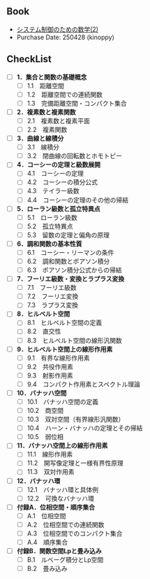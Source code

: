 ## Book
- [システム制御のための数学(2)](https://www.coronasha.co.jp/np/isbn/9784339033083/)
- Purchase Date: 250428 (kinoppy)

## CheckList
- [ ] **1．集合と関数の基礎概念**
  - [ ] 1.1　距離空間
  - [ ] 1.2　距離空間での連続関数
  - [ ] 1.3　完備距離空間・コンパクト集合
- [ ] **2．複素数と複素関数**
  - [ ] 2.1　複素数と複素平面
  - [ ] 2.2　複素関数
- [ ] **3．曲線と線積分**
  - [ ] 3.1　線積分
  - [ ] 3.2　閉曲線の回転数とホモトピー
- [ ] **4．コーシーの定理と級数展開**
  - [ ] 4.1　コーシーの定理
  - [ ] 4.2　コーシーの積分公式
  - [ ] 4.3　テイラー級数
  - [ ] 4.4　コーシーの定理のその他の帰結
- [ ] **5．ローラン級数と孤立特異点**
  - [ ] 5.1　ローラン級数
  - [ ] 5.2　孤立特異点
  - [ ] 5.3　留数の定理と偏角の原理
- [ ] **6．調和関数の基本性質**
  - [ ] 6.1　コーシー・リーマンの条件
  - [ ] 6.2　調和関数とポアソン積分
  - [ ] 6.3　ポアソン積分公式からの帰結
- [ ] **7．フーリエ級数・変換とラプラス変換**
  - [ ] 7.1　フーリエ級数
  - [ ] 7.2　フーリエ変換
  - [ ] 7.3　ラプラス変換
- [ ] **8．ヒルベルト空間**
  - [ ] 8.1　ヒルベルト空間の定義
  - [ ] 8.2　直交性
  - [ ] 8.3　ヒルベルト空間の線形汎関数
- [ ] **9．ヒルベルト空間上の線形作用素**
  - [ ] 9.1　有界な線形作用素
  - [ ] 9.2　共役作用素
  - [ ] 9.3　射影作用素
  - [ ] 9.4　コンパクト作用素とスペクトル理論
- [ ] **10．バナッハ空間**
  - [ ] 10.1　バナッハ空間の定義
  - [ ] 10.2　商空間
  - [ ] 10.3　双対空間（有界線形汎関数）
  - [ ] 10.4　ハーン・バナッハの定理とその帰結
  - [ ] 10.5　弱位相
- [ ] **11．バナッハ空間上の線形作用素**
  - [ ] 11.1　線形作用素
  - [ ] 11.2　開写像定理と一様有界性原理
  - [ ] 11.3　双対作用素
- [ ] **12．バナッハ環**
  - [ ] 12.1　バナッハ環と具体例
  - [ ] 12.2　可換なバナッハ環
- [ ] **付録A．位相空間・順序集合**
  - [ ] A.1　位相空間
  - [ ] A.2　位相空間での連続関数
  - [ ] A.3　位相空間でのコンパクト集合
  - [ ] A.4　順序集合
- [ ] **付録B．関数空間Lpと畳み込み**
  - [ ] B.1　ルベーグ積分とLp空間
  - [ ] B.2　畳み込み